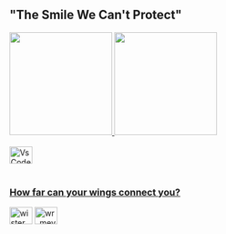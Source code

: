 ## "The Smile We Can't Protect"
 <div>
   <a href="https://github.com/wister-mey">
   <img height="180em" src="https://github-readme-stats.vercel.app/api?username=wister-mey&show_icons=true&theme=radical&include_all_commits=true&count_private=true"/>
   <img height="180em" src="https://github-readme-stats.vercel.app/api/top-langs/?username=wister-mey&layout=compact&langs_count=6&theme=tokyonight"/>
</div>
    
<div style="display: inline_block"><br>
  <img align="center" alt="VsCode" height="30" width="40" src="https://cdn.jsdelivr.net/gh/devicons/devicon/icons/vscode/vscode-original.svg" />    
</div>

<br>

  ### How far can your wings connect you?
<div>
 <a href="https://twitter.com/wistermey" target="blank"><img align="center" src="https://raw.githubusercontent.com/rahuldkjain/github-profile-readme-generator/master/src/images/icons/Social/twitter.svg" alt="wistermey" height="30" width="40" /></a>
 <a href="https://instagram.com/wr_mey" target="blank"><img align="center" src="https://raw.githubusercontent.com/rahuldkjain/github-profile-readme-generator/master/src/images/icons/Social/instagram.svg" alt="wr_mey" height="30" width="40" /></a>
</div>
